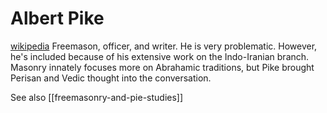 # Albert Pike
[wikipedia](https://en.wikipedia.org/wiki/Albert-Pike)
Freemason, officer, and writer. He is very problematic. However, he's included because of his extensive work on the Indo-Iranian branch. Masonry innately focuses more on Abrahamic traditions, but Pike brought Perisan and Vedic thought into the conversation.

See also [[freemasonry-and-pie-studies]]